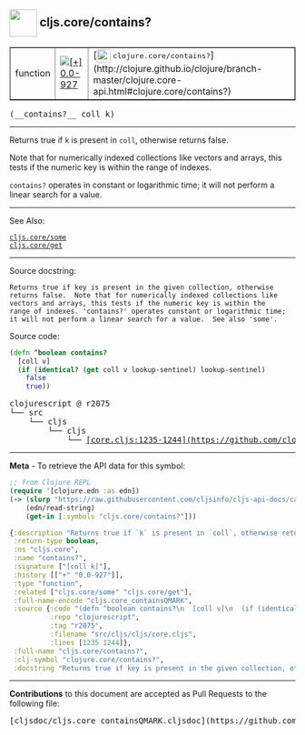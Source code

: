 ## <img width="48px" valign="middle" src="http://i.imgur.com/Hi20huC.png"> cljs.core/contains?

 <table border="1">
<tr>

<td>function</td>
<td><a href="https://github.com/cljsinfo/cljs-api-docs/tree/0.0-927"><img valign="middle" alt="[+] 0.0-927" src="https://img.shields.io/badge/+-0.0--927-lightgrey.svg"></a> </td>
<td>
[<img height="24px" valign="middle" src="http://i.imgur.com/1GjPKvB.png"> <samp>clojure.core/contains?</samp>](http://clojure.github.io/clojure/branch-master/clojure.core-api.html#clojure.core/contains?)
</td>
</tr>
</table>

 <samp>
(__contains?__ coll k)<br>
</samp>

---

Returns true if `k` is present in `coll`, otherwise returns false.

Note that for numerically indexed collections like vectors and arrays, this
tests if the numeric key is within the range of indexes.

`contains?` operates in constant or logarithmic time; it will not perform a
linear search for a value.

---


See Also:

[`cljs.core/some`](cljs.core_some.md)<br>
[`cljs.core/get`](cljs.core_get.md)<br>

---

Source docstring:

```
Returns true if key is present in the given collection, otherwise
returns false.  Note that for numerically indexed collections like
vectors and arrays, this tests if the numeric key is within the
range of indexes. 'contains?' operates constant or logarithmic time;
it will not perform a linear search for a value.  See also 'some'.
```

Source code:

```clj
(defn ^boolean contains?
  [coll v]
  (if (identical? (get coll v lookup-sentinel) lookup-sentinel)
    false
    true))
```

 <pre>
clojurescript @ r2075
└── src
    └── cljs
        └── cljs
            └── <ins>[core.cljs:1235-1244](https://github.com/clojure/clojurescript/blob/r2075/src/cljs/cljs/core.cljs#L1235-L1244)</ins>
</pre>


---

__Meta__ - To retrieve the API data for this symbol:

```clj
;; from Clojure REPL
(require '[clojure.edn :as edn])
(-> (slurp "https://raw.githubusercontent.com/cljsinfo/cljs-api-docs/catalog/cljs-api.edn")
    (edn/read-string)
    (get-in [:symbols "cljs.core/contains?"]))
```

```clj
{:description "Returns true if `k` is present in `coll`, otherwise returns false.\n\nNote that for numerically indexed collections like vectors and arrays, this\ntests if the numeric key is within the range of indexes.\n\n`contains?` operates in constant or logarithmic time; it will not perform a\nlinear search for a value.",
 :return-type boolean,
 :ns "cljs.core",
 :name "contains?",
 :signature ["[coll k]"],
 :history [["+" "0.0-927"]],
 :type "function",
 :related ["cljs.core/some" "cljs.core/get"],
 :full-name-encode "cljs.core_containsQMARK",
 :source {:code "(defn ^boolean contains?\n  [coll v]\n  (if (identical? (get coll v lookup-sentinel) lookup-sentinel)\n    false\n    true))",
          :repo "clojurescript",
          :tag "r2075",
          :filename "src/cljs/cljs/core.cljs",
          :lines [1235 1244]},
 :full-name "cljs.core/contains?",
 :clj-symbol "clojure.core/contains?",
 :docstring "Returns true if key is present in the given collection, otherwise\nreturns false.  Note that for numerically indexed collections like\nvectors and arrays, this tests if the numeric key is within the\nrange of indexes. 'contains?' operates constant or logarithmic time;\nit will not perform a linear search for a value.  See also 'some'."}

```

---

__Contributions__ to this document are accepted as Pull Requests to the following file:

 <pre>
[cljsdoc/cljs.core_containsQMARK.cljsdoc](https://github.com/cljsinfo/cljs-api-docs/blob/master/cljsdoc/cljs.core_containsQMARK.cljsdoc)
</pre>

